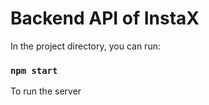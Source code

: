 # Backend API of InstaX

In the project directory, you can run:

### `npm start`

To run the server
